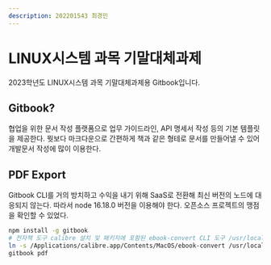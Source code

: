 ```yaml
---
description: 202201543 최경민
---
```


# LINUX시스템 과목 기말대체과제

2023학년도 LINUX시스템 과목 기말대체과제용 Gitbook입니다. 

## Gitbook?
협업을 위한 문서 작성 플랫폼으로 업무 가이드라인, API 명세서 작성 등의 기본 템플릿을 제공한다. 뭣보다 마크다운으로 간편하게 책과 같은 형테로 문서를 만들어낼 수 있어 개발문서 작성에 많이 이용한다.

## PDF Export
Gitbook CLI를 거의 방치하고 수익을 내기 위해 SaaS로 전환해 최신 버전의 노드에 대응되지 않는다. 따라서 node 16.18.0 버전을 이용해야 한다. 오픈소스 프로젝트의 맹점을 확인할 수 있었다.
```bash
npm install -g gitbook
# 전자책 도구 calibre 설치 및 패키지에 포함된 ebook-convert CLI 도구 /usr/local/bin에 심볼릭 링크 생성
ln -s /Applications/calibre.app/Contents/MacOS/ebook-convert /usr/local/bin/
gitbook pdf
```

